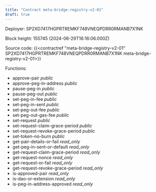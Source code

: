 ```yaml
---
title: "Contract meta-bridge-registry-v2-01"
draft: true
---
```

Deployer: SP2XD7417HGPRTREMKF748VNEQPDRR0RMANB7X1NK


 



Block height: 155745 (2024-06-29T16:16:06.000Z)

Source code: {{<contractref "meta-bridge-registry-v2-01" SP2XD7417HGPRTREMKF748VNEQPDRR0RMANB7X1NK meta-bridge-registry-v2-01>}}

Functions:

* approve-pair _public_
* approve-peg-in-address _public_
* pause-peg-in _public_
* pause-peg-out _public_
* set-peg-in-fee _public_
* set-peg-in-sent _public_
* set-peg-out-fee _public_
* set-peg-out-gas-fee _public_
* set-request _public_
* set-request-claim-grace-period _public_
* set-request-revoke-grace-period _public_
* set-token-no-burn _public_
* get-pair-details-or-fail _read_only_
* get-peg-in-sent-or-default _read_only_
* get-request-claim-grace-period _read_only_
* get-request-nonce _read_only_
* get-request-or-fail _read_only_
* get-request-revoke-grace-period _read_only_
* is-approved-pair _read_only_
* is-dao-or-extension _read_only_
* is-peg-in-address-approved _read_only_
